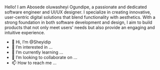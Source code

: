 Hello! I am Abosede oluwasheyi Ogundipe, a passionate and dedicated software engineer and UI/UX designer. I specialize in creating innovative, user-centric digital solutions that blend functionality with aesthetics. With a strong foundation in both software development and design, I aim to build products that not only meet users' needs but also provide an engaging and intuitive experience.
- 👋 Hi, I’m @Sheyidip
- 👀 I’m interested in ...
- 🌱 I’m currently learning ...
- 💞️ I’m looking to collaborate on ...
- 📫 How to reach me ...

<!---
Sheyidip/Sheyidip is a ✨ special ✨ repository because its `README.md` (this file) appears on your GitHub profile.
You can click the Preview link to take a look at your changes.
--->
